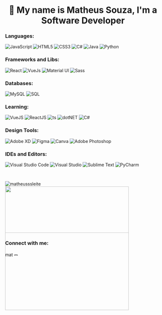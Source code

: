 <!-- ### 👋 My name is Matheus Souza, I'm a Front-End Developer

<img src="https://cdn.discordapp.com/attachments/707671310104526863/830183518205116468/68747470733a2f2f63646e2e646973636f72646170702e636f6d2f6174746163686d656e74732f3730373637313331303130.png" min-width="400px" max-width="400px" width="400px" align="right" alt="Computador TheusCode"><br/>

<h4>🎓💻 Software developer</h4>
<div style="display: flex;">
  <details>
  <summary>📈 Github Stats</summary><br/>
  <img width="400px" src="https://github-readme-stats.vercel.app/api?username=Theus03&&show_icons=true&title_color=99F5EA&icon_color=03A87C&text_color=fff&bg_color=282A36" style="position:absolute"  >
</details>
<details>
  <summary>👨‍💻 My Programming Languages</summary><br/>
  <img style="position:absolute" height="180em" src="https://github-readme-stats-eight-theta.vercel.app/api/top-langs/?username=Theus03&title_color=99F5EA&layout=compact&langs_count=8&theme=dracula"/>
</details>
<details>
  <summary> 🔛 My Commits</summary><br/>
  <img width="400px" height="150px"src="https://github-readme-streak-stats.herokuapp.com/?user=theus03&&circle=99F5EA&text_color=99F5EA&theme=dracula"/>
</details>
</div>

----
<h2> Habilidades:</h2>
<code><img height="30" width="30" src="https://cdn.pixabay.com/photo/2017/08/05/11/16/logo-2582748_1280.png"></code>
<code><img height="30" width="30" src="https://cdn.pixabay.com/photo/2017/08/05/11/16/logo-2582747_960_720.png"></code>
<code><img height="30" width="30" src="https://upload.wikimedia.org/wikipedia/commons/thumb/9/99/Unofficial_JavaScript_logo_2.svg/1200px-Unofficial_JavaScript_logo_2.svg.png"></code>
<code><img height="30" width="30" src="https://images.squarespace-cdn.com/content/v1/5c34264ac258b4ad37d3fd65/1582158189818-FF7LLPL17HU71ZZFT5QB/ke17ZwdGBToddI8pDm48kAGDjD8pkScgnH6r32OC_XV7gQa3H78H3Y0txjaiv_0fDoOvxcdMmMKkDsyUqMSsMWxHk725yiiHCCLfrh8O1z5QHyNOqBUUEtDDsRWrJLTmCT4wkaQKY3gDbObJw4_TshNDX4vFd04w-cR4UG461ndf_wYISYIrEbXGwqKdfLPf/xd.png?format=300whttps://images.squarespace-cdn.com/content/v1/5c34264ac258b4ad37d3fd65/1582158189818-FF7LLPL17HU71ZZFT5QB/ke17ZwdGBToddI8pDm48kAGDjD8pkScgnH6r32OC_XV7gQa3H78H3Y0txjaiv_0fDoOvxcdMmMKkDsyUqMSsMWxHk725yiiHCCLfrh8O1z5QHyNOqBUUEtDDsRWrJLTmCT4wkaQKY3gDbObJw4_TshNDX4vFd04w-cR4UG461ndf_wYISYIrEbXGwqKdfLPf/xd.png?format=300w"></code>
<code><img height="30" width="30" src="https://images.squarespace-cdn.com/content/v1/5c34264ac258b4ad37d3fd65/1582158238678-EMBWQ4FFUGJ5SBA1X4DX/ke17ZwdGBToddI8pDm48kPoswlzjSVMM-SxOp7CV59BZw-zPPgdn4jUwVcJE1ZvWQUxwkmyExglNqGp0IvTJZamWLI2zvYWH8K3-s_4yszcp2ryTI0HqTOaaUohrI8PI7Hk5b7wKtplcrxPf3ag-g6VC0ObVEO8cEICumLtlwuA/figma.png?format=300w"></code>
 <code><img height="30" width="30" src="https://images.squarespace-cdn.com/content/v1/5c34264ac258b4ad37d3fd65/1582153562172-LFGGT08OLOGT76VPRODJ/ke17ZwdGBToddI8pDm48kIPovhqrWrbcienBHO4smvBZw-zPPgdn4jUwVcJE1ZvWEtT5uBSRWt4vQZAgTJucoTqqXjS3CfNDSuuf31e0tVFhobXY7HHgf21B4XB6C5b6HZW-_dw9FvbHLDLwGO5_rqEcAfnVBrEqrgp1UxUHGkY/c%23.png?format=300w"></code>
 <code><img height="30" width="30" src="https://cdn4.iconfinder.com/data/icons/logos-and-brands/512/267_Python_logo-512.png"></code>
<code><img height="30" width="30" src="https://dicasdejava.com.br/images/logo-java.png"></code><br/>

<h2> Entre em contato:</h2>
<a target="_blank" href="https://www.linkedin.com/in/matheusssleite">
  <img align="left" alt="LinkdeIN" width="35px" src="https://img.icons8.com/fluent/48/000000/linkedin.png"/>
</a>
<a target="_blank" href="https://www.instagram.com/matheusssleite/?hl=pt">
  <img align="left" alt="Instagram" width="35px" src="https://img.icons8.com/fluent/48/000000/instagram-new.png" />
</a>
<a target="_blank" href="https://mail.google.com/mail/u/0/?tab=rm&ogbl#inbox?compose=CllgCJvmZvfwDWkqpSWCrjFBwWxZWvfhNnfXdHQFmkJPBkLqGwPGVtgTwVxJsnjsXPRCXTTvWJq">
  <img align="left" alt="Gmail" width="35px" src="https://img.icons8.com/plasticine/100/000000/gmail.png" />
</a>
<br/>

<!--
 -->
<h1 align="center">👋 My name is Matheus Souza, I'm a Software Developer</h1>

<h3 align="left">Languages:</h3>
<p align="left">
<img alt="JavaScript" src="https://img.shields.io/badge/javascript-%23323330.svg?style=for-the-badge&logo=javascript&logoColor=%23F7DF1E"/>
<img alt="HTML5" src="https://img.shields.io/badge/html5-%23E34F26.svg?style=for-the-badge&logo=html5&logoColor=white"/>
<img alt="CSS3" src="https://img.shields.io/badge/css3-%231572B6.svg?style=for-the-badge&logo=css3&logoColor=white"/>
<img alt="C#" src="https://img.shields.io/badge/c%23-%23239120.svg?style=for-the-badge&logo=c-sharp&logoColor=white%22"/>
<img alt="Java" src="https://img.shields.io/badge/JAVA-%23F5792A.svg?style=for-the-badge&logo=SQL&logoColor=white%22"/>
<img alt="Python" src="https://img.shields.io/badge/python-%2314354C.svg?style=for-the-badge&logo=python&logoColor=white"/>
</p>

<h3 align="left">Frameworks and Libs:</h3>
<p align="left">
 
<img alt="React" src="https://img.shields.io/badge/react-%2320232a.svg?style=for-the-badge&logo=react&logoColor=%2361DAFB"/>
<img alt="VueJs" src="https://img.shields.io/badge/vue.JS-%23239120?style=for-the-badge&logo=vue-js"/>
 <img alt="Material UI" src="https://img.shields.io/badge/materialui-%230081CB.svg?style=for-the-badge&logo=material-ui&logoColor=white"/>
 <img alt="Sass" src="https://img.shields.io/badge/SASS-hotpink.svg?style=for-the-badge&logo=SASS&logoColor=white"/>

</p>

<h3 align="left">Databases:</h3>
<p align="left">
<img alt="MySQL" src ="https://img.shields.io/badge/MySQL-%23316190.svg?style=for-the-badge&logo=postgresql&logoColor=white"/>
<img alt="SQL" src ="https://img.shields.io/badge/SQL-%2300599A.svg?style=for-the-badge&logo=SQL&logoColor=white%22"/>
</p>


<h3 align="left">Learning:</h3>
<p align="left">
   <img alt="VueJS" src="https://img.shields.io/badge/vue.JS-%23239120?style=for-the-badge&logo=vue-js"/>
  <img alt="ReactJS" src="https://img.shields.io/badge/react-%2320232a.svg?style=for-the-badge&logo=react&logoColor=%2361DAFB"/>
  <img alt="ts" src="https://img.shields.io/badge/typescript-%23007ACC.svg?style=for-the-badge&logo=typescript&logoColor=white"/>
  <img alt= "dotNET" src="https://img.shields.io/badge/.NET-5C2D91?style=for-the-badge&logo=.net&logoColor=white"/>
  <img alt="C#" src="https://img.shields.io/badge/c%23-%23239120.svg?style=for-the-badge&logo=c-sharp&logoColor=white"/>
 
</p>

<h3 align="left">Design Tools:</h3>
<p align="left">
<img alt="Adobe XD" src="https://img.shields.io/badge/adobexd-%23FF26BE.svg?style=for-the-badge&logo=adobexd&logoColor=white"/>
<img alt="Figma" src="https://img.shields.io/badge/figma-%23F24E1E.svg?style=for-the-badge&logo=figma&logoColor=white"/>
<img alt="Canva" src="https://img.shields.io/badge/Canva-%2300C4CC.svg?style=for-the-badge&logo=Canva&logoColor=white"/>
<img alt="Adobe Photoshop" src="https://img.shields.io/badge/adobephotoshop-%2331A8FF.svg?style=for-the-badge&logo=adobephotoshop&logoColor=white"/>
</p>

<h3 align="left">IDEs and Editors:</h3>
<p align="left">
<img alt="Visual Studio Code" src="https://img.shields.io/badge/VisualStudioCode-0078d7.svg?style=for-the-badge&logo=visual-studio-code&logoColor=white"/>
<img alt="Visual Studio" src="https://img.shields.io/badge/VisualStudio-5C2D91.svg?style=for-the-badge&logo=visual-studio&logoColor=white"/>
<img alt="Sublime Text" src="https://img.shields.io/badge/sublime_text-%23575757.svg?style=for-the-badge&logo=sublime-text&logoColor=important"/>
<img alt="PyCharm" src="https://img.shields.io/badge/pycharm-143?style=for-the-badge&logo=pycharm&logoColor=black&color=black&labelColor=green"/>
</p>

<!--<h3 align="left">Version Control:</h3>
<p align="left">
<img alt="GitLab" src="https://img.shields.io/badge/gitlab-%23181717.svg?style=for-the-badge&logo=gitlab&logoColor=white"/>
<img alt="GitHub" src="https://img.shields.io/badge/github-%23121011.svg?style=for-the-badge&logo=github&logoColor=white"/>
</p>
<h3 align="left">OS:</h3>
<p align="left">
<img alt="Windows 10" src="https://img.shields.io/badge/Windows-0078D6?style=for-the-badge&logo=windows&logoColor=white" />
<img alt="Ubuntu" src="https://img.shields.io/badge/Ubuntu-E95420?style=for-the-badge&logo=ubuntu&logoColor=white" />
<img alt="IOS" src="https://img.shields.io/badge/iOS-000000?style=for-the-badge&logo=ios&logoColor=white">
<img alt="Android" src="https://img.shields.io/badge/Android-3DDC84?style=for-the-badge&logo=android&logoColor=white" />
</p>-->
<br>

<div>
  <p><img align="left" src="https://github-readme-stats.vercel.app/api/top-langs/?username=Theus03&langs_count=10&show_icons=true&locale=en&layout=compact&theme=radical"   alt="matheusssleite" /></p>
  <img width="400px" src="https://github-readme-stats.vercel.app/api?username=Theus03&&show_icons=true&title_color=99F5EA&icon_color=03A87C&text_color=fff&bg_color=282A36" style="position:absolute"  >
    <img width="400px" height="150px"src="https://github-readme-streak-stats.herokuapp.com/?user=theus03&&circle=99F5EA&text_color=99F5EA&theme=dracula"/>
  </div>
<!--<br></br><br></br><br></br><br></br>-->

<h3 align="left">Connect with me:</h3>

<p align="left">
<a href="https://linkedin.com/in/matheusssleite" target="blank"><img align="center" src="https://raw.githubusercontent.com/rahuldkjain/github-profile-readme-generator/master/src/images/icons/Social/linked-in-alt.svg" alt="matheusssleite" height="15" width="25" /></a>
<a href="mailto:matheusflute03@gmail.com" target="blank"><img align="center" src="https://upload.wikimedia.org/wikipedia/commons/thumb/7/7e/Gmail_icon_%282020%29.svg/512px-Gmail_icon_%282020%29.svg.png" alt="matheusssleite" height="10" width="13" /></a>
</p>
